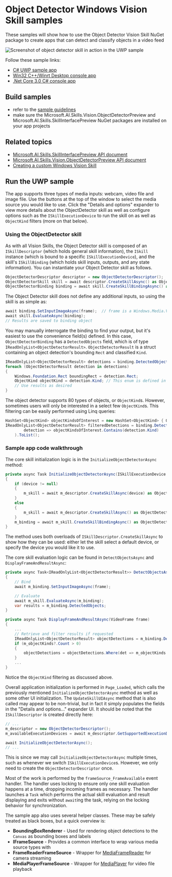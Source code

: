 # Object Detector Windows Vision Skill samples

These samples will show how to use the Object Detector Vision Skill NuGet package to create apps that can detect and classify objects in a video feed

![Screenshot of object detector skill in action in the UWP sample](./doc/sample_app.jpg)

Follow these sample links:
- [C# UWP sample app](./cs/ObjectDetectorSample_UWP)
- [Win32 C++/Winrt Desktop console app](./cpp/ObjectDetectorSample_Desktop)
- [.Net Core 3.0 C# console app](./cs/ObjectDetectorSample_NetCore3)

## Build samples
- refer to the [sample guidelines](../README.md)
- make sure the Microsoft.AI.Skills.Vision.ObjectDetectorPreview and Microsoft.AI.Skills.SkillInterfacePreview NuGet packages are installed on your app projects

## Related topics

- [Microsoft.AI.Skills.SkillInterfacePreview API document](../../doc/Microsoft.AI.Skills.SkillInterfacePreview.md)
- [Microsoft.AI.Skills.Vision.ObjectDetectorPreview API document](../../doc/Microsoft.AI.Skills.Vision.ObjectDetectorPreview.md)
- [Creating a custom Windows Vision Skill](../SentimentAnalyzerCustomSkill)

## Run the UWP sample

The app supports three types of media inputs: webcam, video file and image file. Use the buttons at the top of the window to select the media source you would like to use. Click the "Details and options" expander to view more details about the ObjectDetector skill as well as configure options such as the `ISkillExecutionDevice` to run the skill on as well as `ObjectKind` filters (more on that below).

### Using the ObjectDetector skill

As with all Vision Skills, the Object Detector skill is composed of an `ISkillDescriptor` (which holds general skill information), the `ISkill` instance (which is bound to a specific `ISkillExecutionDevice`), and the skill's `ISkillBinding` (which holds skill inputs, outputs, and any state information). You can instantiate your Object Detector skill as follows.

```csharp
ObjectDetectorDescriptor descriptor = new ObjectDetectorDescriptor();
ObjectDetectorSkill skill = await descriptor.CreateSkillAsync() as ObjectDetectorSkill; // If you don't specify an ISkillExecutionDevice, a default will be automatically selected
ObjectDetectorBinding binding = await skill.CreateSkillBindingAsync() as ObjectDetectorBinding;
```

The Object Detector skill does not define any additional inputs, so using the skill is as simple as:

```csharp
await binding.SetInputImageAsync(frame);  // frame is a Windows.Media.VideoFrame
await skill.EvaluateAsync(binding);
// Results are saved to binding object
```

You may manually interrogate the binding to find your output, but it's easiest to use the convenience field(s) defined. In this case, `ObjectDetectorBinding` has a `DetectedObjects` field, which is of type `IReadOnlyList<ObjectDetectorResult>`. `ObjectDetectorResult` is a struct containing an object detection's bounding `Rect` and classified `Kind`.

```csharp
IReadOnlyList<ObjectDetectorResult> detections = binding.DetectedObjects;
foreach (ObjectDetectorResult detection in detections)
{
    Windows.Foundation.Rect boundingRect = detection.Rect;
    ObjectKind objectKind = detection.Kind; // This enum is defined in the ObjectDetectorPreview namespace
    // Use results as desired
}
```

The object detector supports 80 types of objects, or `ObjectKind`s. However, sometimes users will only be interested in a select few `ObjectKind`s. This filtering can be easily performed using Linq queries:

```csharp
HashSet<ObjectKind> objectKindsOfInterest = new HashSet<ObjectKind> { ObjectKind.Person };
IReadOnlyList<ObjectDetectorResult> filteredDetections = binding.DetectedObjects.Where(
        detection => objectKindsOfInterest.Contains(detection.Kind)
    ).ToList();
```

### Sample app code walkthrough

The core skill initialization logic is in the `InitializeObjectDetectorAsync` method:

```csharp
private async Task InitializeObjectDetectorAsync(ISkillExecutionDevice device = null)
{
    if (device != null)
    {
        m_skill = await m_descriptor.CreateSkillAsync(device) as ObjectDetectorSkill;
    }
    else
    {
        m_skill = await m_descriptor.CreateSkillAsync() as ObjectDetectorSkill;
    }
    m_binding = await m_skill.CreateSkillBindingAsync() as ObjectDetectorBinding;
}
```

The method uses both overloads of `ISkillDescriptor.CreateSkillAsync` to show how they can be used: either let the skill select a default device, or specify the device you would like it to use.

The core skill evaluation logic can be found in `DetectObjectsAsync` and `DisplayFrameAndResultAsync`:

```csharp
private async Task<IReadOnlyList<ObjectDetectorResult>> DetectObjectsAsync(VideoFrame frame)
{
    // Bind
    await m_binding.SetInputImageAsync(frame);

    // Evaluate
    await m_skill.EvaluateAsync(m_binding);
    var results = m_binding.DetectedObjects;
}

private async Task DisplayFrameAndResultAsync(VideoFrame frame)
{
    ...
    // Retrieve and filter results if requested
    IReadOnlyList<ObjectDetectorResult> objectDetections = m_binding.DetectedObjects;
    if (m_objectKinds?.Count > 0)
    {
        objectDetections = objectDetections.Where(det => m_objectKinds.Contains(det.Kind)).ToList();
    }
    ...
}
```

Notice the `ObjectKind` filtering as discussed above.

Overall application initialization is performed in `Page_Loaded`, which calls the previously mentioned `InitializeObjectDetectorAsync` method as well as some other UI initialization. The `UpdateSkillUIAsync` method that is also called may appear to be non-trivial, but in fact it simply populates the fields in the "Details and options..." expander UI. It should be noted that the `ISkillDescriptor` is created directly here:

```csharp
// ...
m_descriptor = new ObjectDetectorDescriptor();
m_availableExecutionDevices = await m_descriptor.GetSupportedExecutionDevicesAsync();

await InitializeObjectDetectorAsync();
// ...
```

This is since we may call `InitializeObjectDetectorAsync` multiple times, such as whenever we switch `ISkillExecutionDevice`s. However, we only need to create the `ObjectDetectorDescriptor` once.

Most of the work is performed by the `frameSource_FrameAvailable` event handler. The handler uses locking to ensure only one skill evaluation happens at a time, dropping incoming frames as necessary. The handler launches a `Task` which performs the actual skill evaluation and result displaying and exits without `await`ing the task, relying on the locking behavior for synchronization.

The sample app also uses several helper classes. These may be safely treated as black boxes, but a quick overview is:

- **BoundingBoxRenderer** - Used for rendering object detections to the `Canvas` as bounding boxes and labels
- **IFrameSource** - Provides a common interface to wrap various media source types with
- **FrameReaderFrameSource** - Wrapper for [MediaFrameReader](https://docs.microsoft.com/en-us/uwp/api/Windows.Media.Capture.Frames.MediaFrameReader) for camera streaming
- **MediaPlayerFrameSource** - Wrapper for [MediaPlayer](https://docs.microsoft.com/en-us/uwp/api/Windows.Media.Playback.MediaPlayer) for video file playback



